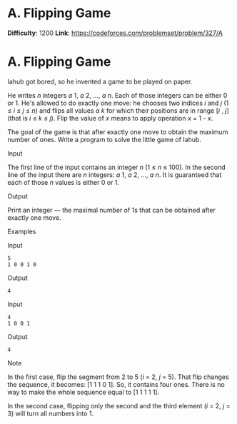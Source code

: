 # A. Flipping Game 
**Difficulty**: 1200 
**Link**: https://codeforces.com/problemset/problem/327/A

# A. Flipping Game
Iahub got bored, so he invented a game to be played on paper.

He writes _n_ integers _a_ 1,  _a_ 2, ...,  _a_ _n_. Each of those integers
can be either 0 or 1. He's allowed to do exactly one move: he chooses two
indices _i_ and _j_ (1 ≤  _i_ ≤  _j_ ≤  _n_) and flips all values _a_ _k_ for
which their positions are in range [_i_ ,  _j_] (that is _i_ ≤  _k_ ≤  _j_).
Flip the value of _x_ means to apply operation _x_ = 1 \- _x_.

The goal of the game is that after exactly one move to obtain the maximum
number of ones. Write a program to solve the little game of Iahub.

Input

The first line of the input contains an integer _n_ (1 ≤  _n_ ≤ 100). In the
second line of the input there are _n_ integers: _a_ 1,  _a_ 2, ...,  _a_ _n_.
It is guaranteed that each of those _n_ values is either 0 or 1.

Output

Print an integer — the maximal number of 1s that can be obtained after exactly
one move.

Examples

Input

    
    
    5  
    1 0 0 1 0  
    

Output

    
    
    4  
    

Input

    
    
    4  
    1 0 0 1  
    

Output

    
    
    4  
    

Note

In the first case, flip the segment from 2 to 5 (_i_ = 2,  _j_ = 5). That flip
changes the sequence, it becomes: [1 1 1 0 1]. So, it contains four ones.
There is no way to make the whole sequence equal to [1 1 1 1 1].

In the second case, flipping only the second and the third element (_i_ = 2,
_j_ = 3) will turn all numbers into 1.

